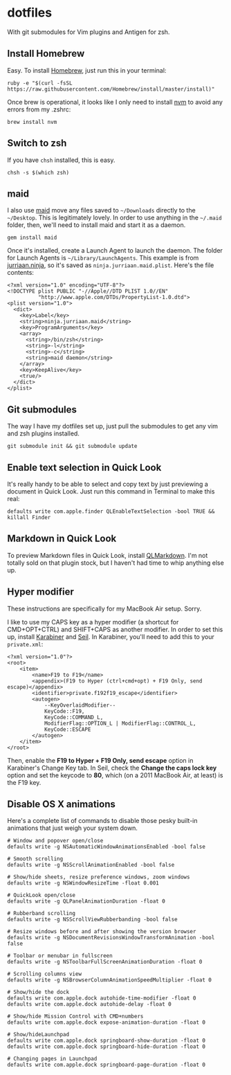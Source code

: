 # dotfiles

With git submodules for Vim plugins and Antigen for zsh.

## Install Homebrew

Easy. To install [Homebrew](http://brew.sh), just run this in your terminal: 

```
ruby -e "$(curl -fsSL https://raw.githubusercontent.com/Homebrew/install/master/install)"
```

Once brew is operational, it looks like I only need to install [nvm](https://github.com/creationix/nvm) to avoid any errors from my .zshrc:

```
brew install nvm
```

## Switch to zsh

If you have `chsh` installed, this is easy.

```
chsh -s $(which zsh)
```

## maid

I also use [maid](https://github.com/benjaminoakes/maid) move any files saved to `~/Downloads` directly to the `~/Desktop`. This is legitimately lovely. In order to use anything in the `~/.maid` folder, then, we'll need to install maid and start it as a daemon.

```
gem install maid
```

Once it's installed, create a Launch Agent to launch the daemon. The folder for Launch Agents is `~/Library/LaunchAgents`. This example is from [jurriaan.ninja](https://jurriaan.ninja/2015/01/01/maid-on-os-x.html), so it's saved as `ninja.jurriaan.maid.plist`. Here's the file contents:

```
<?xml version="1.0" encoding="UTF-8"?>
<!DOCTYPE plist PUBLIC "-//Apple//DTD PLIST 1.0//EN"
          "http://www.apple.com/DTDs/PropertyList-1.0.dtd">
<plist version="1.0">
  <dict>
    <key>Label</key>
    <string>ninja.jurriaan.maid</string>
    <key>ProgramArguments</key>
    <array>
      <string>/bin/zsh</string>
      <string>-l</string>
      <string>-c</string>
      <string>maid daemon</string>
    </array>
    <key>KeepAlive</key>
    <true/>
  </dict>
</plist>
```

## Git submodules

The way I have my dotfiles set up, just pull the submodules to get any vim and zsh plugins installed.

```
git submodule init && git submodule update
```

## Enable text selection in Quick Look

It's really handy to be able to select and copy text by just previewing a document in Quick Look. Just run this command in Terminal to make this real:

```
defaults write com.apple.finder QLEnableTextSelection -bool TRUE && killall Finder
```

## Markdown in Quick Look

To preview Markdown files in Quick Look, install [QLMarkdown](https://github.com/toland/qlmarkdown). I'm not totally sold on that plugin stock, but I haven't had time to whip anything else up.

## Hyper modifier

These instructions are specifically for my MacBook Air setup. Sorry.

I like to use my CAPS key as a hyper modifier (a shortcut for CMD+OPT+CTRL) and SHIFT+CAPS as another modifier. In order to set this up, install [Karabiner](#) and [Seil](#). In Karabiner, you'll need to add this to your `private.xml`:

```
<?xml version="1.0"?>
<root>
	<item>
		<name>F19 to F19</name>
		<appendix>(F19 to Hyper (ctrl+cmd+opt) + F19 Only, send escape)</appendix>
		<identifier>private.f192f19_escape</identifier>
		<autogen>
			--KeyOverlaidModifier--
			KeyCode::F19,
			KeyCode::COMMAND_L,
			ModifierFlag::OPTION_L | ModifierFlag::CONTROL_L,
			KeyCode::ESCAPE
		</autogen>
	</item>
</root>
```

Then, enable the **F19 to Hyper + F19 Only, send escape** option in Karabiner's Change Key tab. In Seil, check the **Change the caps lock key** option and set the keycode to **80**, which (on a 2011 MacBook Air, at least) is the F19 key.

## Disable OS X animations

Here's a complete list of commands to disable those pesky built-in animations that just weigh your system down.

```
# Window and popover open/close
defaults write -g NSAutomaticWindowAnimationsEnabled -bool false

# Smooth scrolling
defaults write -g NSScrollAnimationEnabled -bool false

# Show/hide sheets, resize preference windows, zoom windows
defaults write -g NSWindowResizeTime -float 0.001

# QuickLook open/close
defaults write -g QLPanelAnimationDuration -float 0

# Rubberband scrolling
defaults write -g NSScrollViewRubberbanding -bool false

# Resize windows before and after showing the version browser
defaults write -g NSDocumentRevisionsWindowTransformAnimation -bool false

# Toolbar or menubar in fullscreen
defaults write -g NSToolbarFullScreenAnimationDuration -float 0

# Scrolling columns view
defaults write -g NSBrowserColumnAnimationSpeedMultiplier -float 0

# Show/hide the dock
defaults write com.apple.dock autohide-time-modifier -float 0
defaults write com.apple.dock autohide-delay -float 0

# Show/hide Mission Control with CMD+numbers
defaults write com.apple.dock expose-animation-duration -float 0

# Show/hideLaunchpad
defaults write com.apple.dock springboard-show-duration -float 0
defaults write com.apple.dock springboard-hide-duration -float 0

# Changing pages in Launchpad
defaults write com.apple.dock springboard-page-duration -float 0
```
